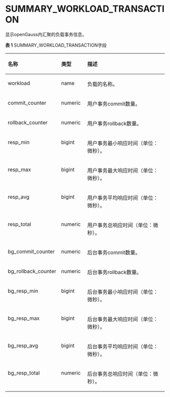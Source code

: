 # SUMMARY\_WORKLOAD\_TRANSACTION<a name="ZH-CN_TOPIC_0289900770"></a>

显示openGauss内汇聚的负载事务信息。

**表 1**  SUMMARY\_WORKLOAD\_TRANSACTION字段

<a name="zh-cn_topic_0283137486_zh-cn_topic_0237122622_table14347174713173"></a>
<table><thead align="left"><tr id="zh-cn_topic_0283137486_zh-cn_topic_0237122622_row174991947111716"><th class="cellrowborder" valign="top" width="24.22%" id="mcps1.2.4.1.1"><p id="zh-cn_topic_0283137486_zh-cn_topic_0237122622_p1649924721712"><a name="zh-cn_topic_0283137486_zh-cn_topic_0237122622_p1649924721712"></a><a name="zh-cn_topic_0283137486_zh-cn_topic_0237122622_p1649924721712"></a><strong id="zh-cn_topic_0283137486_zh-cn_topic_0237122622_b104993476179"><a name="zh-cn_topic_0283137486_zh-cn_topic_0237122622_b104993476179"></a><a name="zh-cn_topic_0283137486_zh-cn_topic_0237122622_b104993476179"></a>名称</strong></p>
</th>
<th class="cellrowborder" valign="top" width="16.61%" id="mcps1.2.4.1.2"><p id="zh-cn_topic_0283137486_zh-cn_topic_0237122622_p1249984771711"><a name="zh-cn_topic_0283137486_zh-cn_topic_0237122622_p1249984771711"></a><a name="zh-cn_topic_0283137486_zh-cn_topic_0237122622_p1249984771711"></a><strong id="zh-cn_topic_0283137486_zh-cn_topic_0237122622_b13500144711174"><a name="zh-cn_topic_0283137486_zh-cn_topic_0237122622_b13500144711174"></a><a name="zh-cn_topic_0283137486_zh-cn_topic_0237122622_b13500144711174"></a>类型</strong></p>
</th>
<th class="cellrowborder" valign="top" width="59.17%" id="mcps1.2.4.1.3"><p id="zh-cn_topic_0283137486_zh-cn_topic_0237122622_p1050017471170"><a name="zh-cn_topic_0283137486_zh-cn_topic_0237122622_p1050017471170"></a><a name="zh-cn_topic_0283137486_zh-cn_topic_0237122622_p1050017471170"></a><strong id="zh-cn_topic_0283137486_zh-cn_topic_0237122622_b3500164781710"><a name="zh-cn_topic_0283137486_zh-cn_topic_0237122622_b3500164781710"></a><a name="zh-cn_topic_0283137486_zh-cn_topic_0237122622_b3500164781710"></a>描述</strong></p>
</th>
</tr>
</thead>
<tbody><tr id="zh-cn_topic_0283137486_zh-cn_topic_0237122622_row850024719173"><td class="cellrowborder" valign="top" width="24.22%" headers="mcps1.2.4.1.1 "><p id="zh-cn_topic_0283137486_zh-cn_topic_0237122622_p850004721718"><a name="zh-cn_topic_0283137486_zh-cn_topic_0237122622_p850004721718"></a><a name="zh-cn_topic_0283137486_zh-cn_topic_0237122622_p850004721718"></a>workload</p>
</td>
<td class="cellrowborder" valign="top" width="16.61%" headers="mcps1.2.4.1.2 "><p id="zh-cn_topic_0283137486_zh-cn_topic_0237122622_p1350044712177"><a name="zh-cn_topic_0283137486_zh-cn_topic_0237122622_p1350044712177"></a><a name="zh-cn_topic_0283137486_zh-cn_topic_0237122622_p1350044712177"></a>name</p>
</td>
<td class="cellrowborder" valign="top" width="59.17%" headers="mcps1.2.4.1.3 "><p id="zh-cn_topic_0283137486_zh-cn_topic_0237122622_p1150024711179"><a name="zh-cn_topic_0283137486_zh-cn_topic_0237122622_p1150024711179"></a><a name="zh-cn_topic_0283137486_zh-cn_topic_0237122622_p1150024711179"></a>负载的名称。</p>
</td>
</tr>
<tr id="zh-cn_topic_0283137486_zh-cn_topic_0237122622_row1450114474177"><td class="cellrowborder" valign="top" width="24.22%" headers="mcps1.2.4.1.1 "><p id="zh-cn_topic_0283137486_zh-cn_topic_0237122622_p6501124771714"><a name="zh-cn_topic_0283137486_zh-cn_topic_0237122622_p6501124771714"></a><a name="zh-cn_topic_0283137486_zh-cn_topic_0237122622_p6501124771714"></a>commit_counter</p>
</td>
<td class="cellrowborder" valign="top" width="16.61%" headers="mcps1.2.4.1.2 "><p id="zh-cn_topic_0283137486_zh-cn_topic_0237122622_p115011147111710"><a name="zh-cn_topic_0283137486_zh-cn_topic_0237122622_p115011147111710"></a><a name="zh-cn_topic_0283137486_zh-cn_topic_0237122622_p115011147111710"></a>numeric</p>
</td>
<td class="cellrowborder" valign="top" width="59.17%" headers="mcps1.2.4.1.3 "><p id="zh-cn_topic_0283137486_zh-cn_topic_0237122622_p2501047131717"><a name="zh-cn_topic_0283137486_zh-cn_topic_0237122622_p2501047131717"></a><a name="zh-cn_topic_0283137486_zh-cn_topic_0237122622_p2501047131717"></a>用户事务commit数量。</p>
</td>
</tr>
<tr id="zh-cn_topic_0283137486_zh-cn_topic_0237122622_row135015470176"><td class="cellrowborder" valign="top" width="24.22%" headers="mcps1.2.4.1.1 "><p id="zh-cn_topic_0283137486_zh-cn_topic_0237122622_p2501124721711"><a name="zh-cn_topic_0283137486_zh-cn_topic_0237122622_p2501124721711"></a><a name="zh-cn_topic_0283137486_zh-cn_topic_0237122622_p2501124721711"></a>rollback_counter</p>
</td>
<td class="cellrowborder" valign="top" width="16.61%" headers="mcps1.2.4.1.2 "><p id="zh-cn_topic_0283137486_zh-cn_topic_0237122622_p3501114715173"><a name="zh-cn_topic_0283137486_zh-cn_topic_0237122622_p3501114715173"></a><a name="zh-cn_topic_0283137486_zh-cn_topic_0237122622_p3501114715173"></a>numeric</p>
</td>
<td class="cellrowborder" valign="top" width="59.17%" headers="mcps1.2.4.1.3 "><p id="zh-cn_topic_0283137486_zh-cn_topic_0237122622_p45017479172"><a name="zh-cn_topic_0283137486_zh-cn_topic_0237122622_p45017479172"></a><a name="zh-cn_topic_0283137486_zh-cn_topic_0237122622_p45017479172"></a>用户事务rollback数量。</p>
</td>
</tr>
<tr id="zh-cn_topic_0283137486_zh-cn_topic_0237122622_row3501124701718"><td class="cellrowborder" valign="top" width="24.22%" headers="mcps1.2.4.1.1 "><p id="zh-cn_topic_0283137486_zh-cn_topic_0237122622_p17501174711174"><a name="zh-cn_topic_0283137486_zh-cn_topic_0237122622_p17501174711174"></a><a name="zh-cn_topic_0283137486_zh-cn_topic_0237122622_p17501174711174"></a>resp_min</p>
</td>
<td class="cellrowborder" valign="top" width="16.61%" headers="mcps1.2.4.1.2 "><p id="zh-cn_topic_0283137486_zh-cn_topic_0237122622_p750244719176"><a name="zh-cn_topic_0283137486_zh-cn_topic_0237122622_p750244719176"></a><a name="zh-cn_topic_0283137486_zh-cn_topic_0237122622_p750244719176"></a>bigint</p>
</td>
<td class="cellrowborder" valign="top" width="59.17%" headers="mcps1.2.4.1.3 "><p id="zh-cn_topic_0283137486_zh-cn_topic_0237122622_p150219471179"><a name="zh-cn_topic_0283137486_zh-cn_topic_0237122622_p150219471179"></a><a name="zh-cn_topic_0283137486_zh-cn_topic_0237122622_p150219471179"></a>用户事务最小响应时间（单位：微秒）。</p>
</td>
</tr>
<tr id="zh-cn_topic_0283137486_zh-cn_topic_0237122622_row8502134731717"><td class="cellrowborder" valign="top" width="24.22%" headers="mcps1.2.4.1.1 "><p id="zh-cn_topic_0283137486_zh-cn_topic_0237122622_p10502104712176"><a name="zh-cn_topic_0283137486_zh-cn_topic_0237122622_p10502104712176"></a><a name="zh-cn_topic_0283137486_zh-cn_topic_0237122622_p10502104712176"></a>resp_max</p>
</td>
<td class="cellrowborder" valign="top" width="16.61%" headers="mcps1.2.4.1.2 "><p id="zh-cn_topic_0283137486_zh-cn_topic_0237122622_p4502104731716"><a name="zh-cn_topic_0283137486_zh-cn_topic_0237122622_p4502104731716"></a><a name="zh-cn_topic_0283137486_zh-cn_topic_0237122622_p4502104731716"></a>bigint</p>
</td>
<td class="cellrowborder" valign="top" width="59.17%" headers="mcps1.2.4.1.3 "><p id="zh-cn_topic_0283137486_zh-cn_topic_0237122622_p1050215473170"><a name="zh-cn_topic_0283137486_zh-cn_topic_0237122622_p1050215473170"></a><a name="zh-cn_topic_0283137486_zh-cn_topic_0237122622_p1050215473170"></a>用户事务最大响应时间（单位：微秒）。</p>
</td>
</tr>
<tr id="zh-cn_topic_0283137486_zh-cn_topic_0237122622_row6502174771717"><td class="cellrowborder" valign="top" width="24.22%" headers="mcps1.2.4.1.1 "><p id="zh-cn_topic_0283137486_zh-cn_topic_0237122622_p750264714176"><a name="zh-cn_topic_0283137486_zh-cn_topic_0237122622_p750264714176"></a><a name="zh-cn_topic_0283137486_zh-cn_topic_0237122622_p750264714176"></a>resp_avg</p>
</td>
<td class="cellrowborder" valign="top" width="16.61%" headers="mcps1.2.4.1.2 "><p id="zh-cn_topic_0283137486_zh-cn_topic_0237122622_p195028474176"><a name="zh-cn_topic_0283137486_zh-cn_topic_0237122622_p195028474176"></a><a name="zh-cn_topic_0283137486_zh-cn_topic_0237122622_p195028474176"></a>bigint</p>
</td>
<td class="cellrowborder" valign="top" width="59.17%" headers="mcps1.2.4.1.3 "><p id="zh-cn_topic_0283137486_zh-cn_topic_0237122622_p1450284751710"><a name="zh-cn_topic_0283137486_zh-cn_topic_0237122622_p1450284751710"></a><a name="zh-cn_topic_0283137486_zh-cn_topic_0237122622_p1450284751710"></a>用户事务平均响应时间（单位：微秒）。</p>
</td>
</tr>
<tr id="zh-cn_topic_0283137486_zh-cn_topic_0237122622_row4502194710170"><td class="cellrowborder" valign="top" width="24.22%" headers="mcps1.2.4.1.1 "><p id="zh-cn_topic_0283137486_zh-cn_topic_0237122622_p165026476176"><a name="zh-cn_topic_0283137486_zh-cn_topic_0237122622_p165026476176"></a><a name="zh-cn_topic_0283137486_zh-cn_topic_0237122622_p165026476176"></a>resp_total</p>
</td>
<td class="cellrowborder" valign="top" width="16.61%" headers="mcps1.2.4.1.2 "><p id="zh-cn_topic_0283137486_zh-cn_topic_0237122622_p9503347131712"><a name="zh-cn_topic_0283137486_zh-cn_topic_0237122622_p9503347131712"></a><a name="zh-cn_topic_0283137486_zh-cn_topic_0237122622_p9503347131712"></a>numeric</p>
</td>
<td class="cellrowborder" valign="top" width="59.17%" headers="mcps1.2.4.1.3 "><p id="zh-cn_topic_0283137486_zh-cn_topic_0237122622_p1503144718176"><a name="zh-cn_topic_0283137486_zh-cn_topic_0237122622_p1503144718176"></a><a name="zh-cn_topic_0283137486_zh-cn_topic_0237122622_p1503144718176"></a>用户事务总响应时间（单位：微秒）。</p>
</td>
</tr>
<tr id="zh-cn_topic_0283137486_zh-cn_topic_0237122622_row14503347161710"><td class="cellrowborder" valign="top" width="24.22%" headers="mcps1.2.4.1.1 "><p id="zh-cn_topic_0283137486_zh-cn_topic_0237122622_p14503144711710"><a name="zh-cn_topic_0283137486_zh-cn_topic_0237122622_p14503144711710"></a><a name="zh-cn_topic_0283137486_zh-cn_topic_0237122622_p14503144711710"></a>bg_commit_counter</p>
</td>
<td class="cellrowborder" valign="top" width="16.61%" headers="mcps1.2.4.1.2 "><p id="zh-cn_topic_0283137486_zh-cn_topic_0237122622_p1150324713177"><a name="zh-cn_topic_0283137486_zh-cn_topic_0237122622_p1150324713177"></a><a name="zh-cn_topic_0283137486_zh-cn_topic_0237122622_p1150324713177"></a>numeric</p>
</td>
<td class="cellrowborder" valign="top" width="59.17%" headers="mcps1.2.4.1.3 "><p id="zh-cn_topic_0283137486_zh-cn_topic_0237122622_p3503124731718"><a name="zh-cn_topic_0283137486_zh-cn_topic_0237122622_p3503124731718"></a><a name="zh-cn_topic_0283137486_zh-cn_topic_0237122622_p3503124731718"></a>后台事务commit数量。</p>
</td>
</tr>
<tr id="zh-cn_topic_0283137486_zh-cn_topic_0237122622_row195031477175"><td class="cellrowborder" valign="top" width="24.22%" headers="mcps1.2.4.1.1 "><p id="zh-cn_topic_0283137486_zh-cn_topic_0237122622_p10504347161711"><a name="zh-cn_topic_0283137486_zh-cn_topic_0237122622_p10504347161711"></a><a name="zh-cn_topic_0283137486_zh-cn_topic_0237122622_p10504347161711"></a>bg_rollback_counter</p>
</td>
<td class="cellrowborder" valign="top" width="16.61%" headers="mcps1.2.4.1.2 "><p id="zh-cn_topic_0283137486_zh-cn_topic_0237122622_p450474719179"><a name="zh-cn_topic_0283137486_zh-cn_topic_0237122622_p450474719179"></a><a name="zh-cn_topic_0283137486_zh-cn_topic_0237122622_p450474719179"></a>numeric</p>
</td>
<td class="cellrowborder" valign="top" width="59.17%" headers="mcps1.2.4.1.3 "><p id="zh-cn_topic_0283137486_zh-cn_topic_0237122622_p1150444712172"><a name="zh-cn_topic_0283137486_zh-cn_topic_0237122622_p1150444712172"></a><a name="zh-cn_topic_0283137486_zh-cn_topic_0237122622_p1150444712172"></a>后台事务rollback数量。</p>
</td>
</tr>
<tr id="zh-cn_topic_0283137486_zh-cn_topic_0237122622_row1050444713179"><td class="cellrowborder" valign="top" width="24.22%" headers="mcps1.2.4.1.1 "><p id="zh-cn_topic_0283137486_zh-cn_topic_0237122622_p950494715171"><a name="zh-cn_topic_0283137486_zh-cn_topic_0237122622_p950494715171"></a><a name="zh-cn_topic_0283137486_zh-cn_topic_0237122622_p950494715171"></a>bg_resp_min</p>
</td>
<td class="cellrowborder" valign="top" width="16.61%" headers="mcps1.2.4.1.2 "><p id="zh-cn_topic_0283137486_zh-cn_topic_0237122622_p2050454791716"><a name="zh-cn_topic_0283137486_zh-cn_topic_0237122622_p2050454791716"></a><a name="zh-cn_topic_0283137486_zh-cn_topic_0237122622_p2050454791716"></a>bigint</p>
</td>
<td class="cellrowborder" valign="top" width="59.17%" headers="mcps1.2.4.1.3 "><p id="zh-cn_topic_0283137486_zh-cn_topic_0237122622_p35052475176"><a name="zh-cn_topic_0283137486_zh-cn_topic_0237122622_p35052475176"></a><a name="zh-cn_topic_0283137486_zh-cn_topic_0237122622_p35052475176"></a>后台事务最小响应时间（单位：微秒）。</p>
</td>
</tr>
<tr id="zh-cn_topic_0283137486_zh-cn_topic_0237122622_row65051647131713"><td class="cellrowborder" valign="top" width="24.22%" headers="mcps1.2.4.1.1 "><p id="zh-cn_topic_0283137486_zh-cn_topic_0237122622_p2505347101715"><a name="zh-cn_topic_0283137486_zh-cn_topic_0237122622_p2505347101715"></a><a name="zh-cn_topic_0283137486_zh-cn_topic_0237122622_p2505347101715"></a>bg_resp_max</p>
</td>
<td class="cellrowborder" valign="top" width="16.61%" headers="mcps1.2.4.1.2 "><p id="zh-cn_topic_0283137486_zh-cn_topic_0237122622_p18505847181717"><a name="zh-cn_topic_0283137486_zh-cn_topic_0237122622_p18505847181717"></a><a name="zh-cn_topic_0283137486_zh-cn_topic_0237122622_p18505847181717"></a>bigint</p>
</td>
<td class="cellrowborder" valign="top" width="59.17%" headers="mcps1.2.4.1.3 "><p id="zh-cn_topic_0283137486_zh-cn_topic_0237122622_p20505104713173"><a name="zh-cn_topic_0283137486_zh-cn_topic_0237122622_p20505104713173"></a><a name="zh-cn_topic_0283137486_zh-cn_topic_0237122622_p20505104713173"></a>后台事务最大响应时间（单位：微秒）。</p>
</td>
</tr>
<tr id="zh-cn_topic_0283137486_zh-cn_topic_0237122622_row4505847111719"><td class="cellrowborder" valign="top" width="24.22%" headers="mcps1.2.4.1.1 "><p id="zh-cn_topic_0283137486_zh-cn_topic_0237122622_p75061247101711"><a name="zh-cn_topic_0283137486_zh-cn_topic_0237122622_p75061247101711"></a><a name="zh-cn_topic_0283137486_zh-cn_topic_0237122622_p75061247101711"></a>bg_resp_avg</p>
</td>
<td class="cellrowborder" valign="top" width="16.61%" headers="mcps1.2.4.1.2 "><p id="zh-cn_topic_0283137486_zh-cn_topic_0237122622_p10506144716177"><a name="zh-cn_topic_0283137486_zh-cn_topic_0237122622_p10506144716177"></a><a name="zh-cn_topic_0283137486_zh-cn_topic_0237122622_p10506144716177"></a>bigint</p>
</td>
<td class="cellrowborder" valign="top" width="59.17%" headers="mcps1.2.4.1.3 "><p id="zh-cn_topic_0283137486_zh-cn_topic_0237122622_p05061147101719"><a name="zh-cn_topic_0283137486_zh-cn_topic_0237122622_p05061147101719"></a><a name="zh-cn_topic_0283137486_zh-cn_topic_0237122622_p05061147101719"></a>后台事务平均响应时间（单位：微秒）。</p>
</td>
</tr>
<tr id="zh-cn_topic_0283137486_zh-cn_topic_0237122622_row1450664711174"><td class="cellrowborder" valign="top" width="24.22%" headers="mcps1.2.4.1.1 "><p id="zh-cn_topic_0283137486_zh-cn_topic_0237122622_p175068475171"><a name="zh-cn_topic_0283137486_zh-cn_topic_0237122622_p175068475171"></a><a name="zh-cn_topic_0283137486_zh-cn_topic_0237122622_p175068475171"></a>bg_resp_total</p>
</td>
<td class="cellrowborder" valign="top" width="16.61%" headers="mcps1.2.4.1.2 "><p id="zh-cn_topic_0283137486_zh-cn_topic_0237122622_p8506134715174"><a name="zh-cn_topic_0283137486_zh-cn_topic_0237122622_p8506134715174"></a><a name="zh-cn_topic_0283137486_zh-cn_topic_0237122622_p8506134715174"></a>numeric</p>
</td>
<td class="cellrowborder" valign="top" width="59.17%" headers="mcps1.2.4.1.3 "><p id="zh-cn_topic_0283137486_zh-cn_topic_0237122622_p1950710472175"><a name="zh-cn_topic_0283137486_zh-cn_topic_0237122622_p1950710472175"></a><a name="zh-cn_topic_0283137486_zh-cn_topic_0237122622_p1950710472175"></a>后台事务总响应时间（单位：微秒）。</p>
</td>
</tr>
</tbody>
</table>

